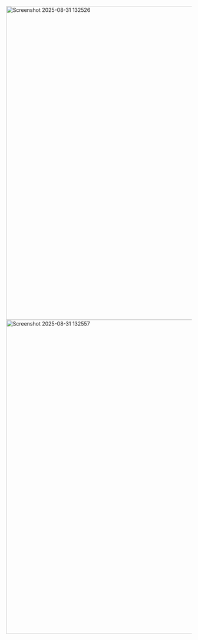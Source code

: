<img width="1900" height="851" alt="Screenshot 2025-08-31 132526" src="https://github.com/user-attachments/assets/5a4847a6-7325-4110-ab05-966bcd58fb7c" />
<img width="1910" height="852" alt="Screenshot 2025-08-31 132557" src="https://github.com/user-attachments/assets/245910fe-6ee3-4f80-92ce-a808ae5f759e" />

